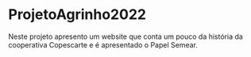 # ProjetoAgrinho2022
Neste projeto apresento um website que conta um pouco da história da cooperativa Copescarte e é apresentado o Papel Semear.
